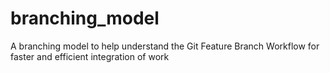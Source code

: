 # branching_model
A branching model to help understand the Git Feature Branch Workflow for faster and efficient integration of work
